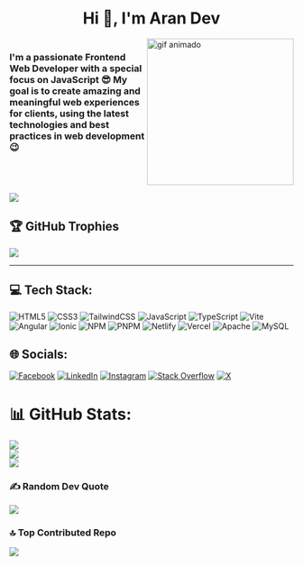<h1 align="center">Hi 👋, I'm Aran Dev</h1>
<div style="display: flex; justify-content: space-between;">
  <h3 align="left">I'm a passionate Frontend Web Developer with a special focus on JavaScript 😎 My goal is to create amazing and meaningful web experiences for clients, using the latest technologies and best practices in web development 😉</h3>
  <img src="https://media1.tenor.com/images/f016efdfb2ff6689d2dc6c921b8a7f3c/tenor.gif?itemid=8749684" alt="gif animado" width="260px" height="260px"/>
</div>


[![](https://visitcount.itsvg.in/api?id=aran-tm&icon=0&color=1)](https://visitcount.itsvg.in)

## 🏆 GitHub Trophies
![](https://github-profile-trophy.vercel.app/?username=Aran-tm&theme=juicyfresh&no-frame=false&no-bg=false&margin-w=4)

---
## 💻 Tech Stack:
![HTML5](https://img.shields.io/badge/html5-%23E34F26.svg?style=for-the-badge&logo=html5&logoColor=white) ![CSS3](https://img.shields.io/badge/css3-%231572B6.svg?style=for-the-badge&logo=css3&logoColor=white) ![TailwindCSS](https://img.shields.io/badge/tailwindcss-%2338B2AC.svg?style=for-the-badge&logo=tailwind-css&logoColor=white) ![JavaScript](https://img.shields.io/badge/javascript-%23323330.svg?style=for-the-badge&logo=javascript&logoColor=%23F7DF1E) ![TypeScript](https://img.shields.io/badge/typescript-%23007ACC.svg?style=for-the-badge&logo=typescript&logoColor=white) ![Vite](https://img.shields.io/badge/vite-%23646CFF.svg?style=for-the-badge&logo=vite&logoColor=white) ![Angular](https://img.shields.io/badge/angular-%23DD0031.svg?style=for-the-badge&logo=angular&logoColor=white) ![Ionic](https://img.shields.io/badge/Ionic-%233880FF.svg?style=for-the-badge&logo=Ionic&logoColor=white) ![NPM](https://img.shields.io/badge/NPM-%23CB3837.svg?style=for-the-badge&logo=npm&logoColor=white) ![PNPM](https://img.shields.io/badge/pnpm-%234a4a4a.svg?style=for-the-badge&logo=pnpm&logoColor=f69220) ![Netlify](https://img.shields.io/badge/netlify-%23000000.svg?style=for-the-badge&logo=netlify&logoColor=#00C7B7) ![Vercel](https://img.shields.io/badge/vercel-%23000000.svg?style=for-the-badge&logo=vercel&logoColor=white) ![Apache](https://img.shields.io/badge/apache-%23D42029.svg?style=for-the-badge&logo=apache&logoColor=white) ![MySQL](https://img.shields.io/badge/mysql-%2300000f.svg?style=for-the-badge&logo=mysql&logoColor=white)

## 🌐 Socials:
[![Facebook](https://img.shields.io/badge/Facebook-%231877F2.svg?logo=Facebook&logoColor=white)](https://facebook.com/armando.t.montes) [![LinkedIn](https://img.shields.io/badge/LinkedIn-%230077B5.svg?logo=linkedin&logoColor=white)](https://linkedin.com/in/aran-dev)
[![Instagram](https://img.shields.io/badge/Instagram-%23E4405F.svg?logo=Instagram&logoColor=white)](https://instagram.com/armando_rtm) [![Stack Overflow](https://img.shields.io/badge/-Stackoverflow-FE7A16?logo=stack-overflow&logoColor=white)](https://stackoverflow.com/users/20873445) [![X](https://img.shields.io/badge/X-black.svg?logo=X&logoColor=white)](https://x.com/aran_tm)

# 📊 GitHub Stats:
![](https://github-readme-stats.vercel.app/api?username=aran-tm&theme=tokyonight&hide_border=false&include_all_commits=false&count_private=false)<br/>
![](https://github-readme-streak-stats.herokuapp.com/?user=aran-tm&theme=tokyonight&hide_border=false)<br/>
![](https://github-readme-stats.vercel.app/api/top-langs/?username=aran-tm&theme=tokyonight&hide_border=false&include_all_commits=false&count_private=false&layout=compact)

### ✍️ Random Dev Quote
![](https://quotes-github-readme.vercel.app/api?type=horizontal&theme=tokyonight)

### 🔝 Top Contributed Repo
![](https://github-contributor-stats.vercel.app/api?username=Aran-tm&limit=5&theme=tokyonight&combine_all_yearly_contributions=true)
